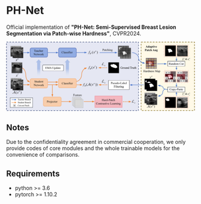PH-Net
=====
Official implementation of __"PH-Net: Semi-Supervised Breast Lesion Segmentation via Patch-wise Hardness"__, CVPR2024.

![image](docs/framework.jpg)

Notes
-----
Due to the confidentiality agreement in commercial cooperation, we only provide codes of core modules and the whole trainable models for the convenience of comparisons.

Requirements
-----
* python >= 3.6
* pytorch >= 1.10.2

<!---
Citation
-----
If you find our code useful, please cite our paper.
```bib
@inproceedings{jiang2024ph,
  title={PH-Net: Semi-Supervised Breast Lesion Segmentation via Patch-wise Hardness},
  author={Jiang, Siyao and Wu, Huisi and Chen, Junyang and Zhang, Qin and Qin, Jing},
  booktitle={Proceedings of the IEEE/CVF Conference on Computer Vision and Pattern Recognition},
  year={2024}
}
```


Acknowledgement
-----
We thank [U²PL](https://github.com/Haochen-Wang409/U2PL) for part of their codes.
--->
